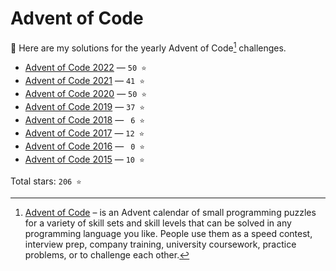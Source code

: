 # Advent of Code

:wave: Here are my solutions for the yearly Advent of Code[^aoc] challenges.

- [Advent of Code 2022](https://github.com/RobinMalfait/advent-of-code/tree/main/src/2022) — `50 ⭐️`
- [Advent of Code 2021](https://github.com/RobinMalfait/advent-of-code/tree/main/src/2021) — `41 ⭐️`
- [Advent of Code 2020](https://github.com/RobinMalfait/advent-of-code/tree/main/src/2020) — `50 ⭐️`
- [Advent of Code 2019](https://github.com/RobinMalfait/advent-of-code/tree/main/src/2019) — `37 ⭐️`
- [Advent of Code 2018](https://github.com/RobinMalfait/advent-of-code/tree/main/src/2018) — ` 6 ⭐️`
- [Advent of Code 2017](https://github.com/RobinMalfait/advent-of-code/tree/main/src/2017) — `12 ⭐️`
- [Advent of Code 2016](https://github.com/RobinMalfait/advent-of-code/tree/main/src/2016) — ` 0 ⭐️`
- [Advent of Code 2015](https://github.com/RobinMalfait/advent-of-code/tree/main/src/2015) — `10 ⭐️`

Total stars: `206 ⭐️`

[^aoc]: [Advent of Code][aoc] – is an Advent calendar of small programming puzzles for a variety of skill sets and skill levels that can be solved in any programming language you like. People use them as a speed contest, interview prep, company training, university coursework, practice problems, or to challenge each other.

[aoc]: https://adventofcode.com
